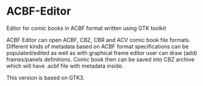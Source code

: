 # ACBF-Editor
Editor for comic books in ACBF format written using GTK toolkit

ACBF Editor can open ACBF, CBZ, CBR and ACV comic book file formats.
Different kinds of metadata based on ACBF format specifications can be populated/edited as well as with graphical frame editor user can draw (add) frames/panels definitions.
Comic book then can be saved into CBZ archive which will have .acbf file with metadata inside.

This version is based on GTK3.
